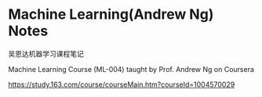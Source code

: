 # Machine Learning(Andrew Ng) Notes

吴恩达机器学习课程笔记

Machine Learning Course (ML-004) taught by Prof. Andrew Ng on Coursera


https://study.163.com/course/courseMain.htm?courseId=1004570029
